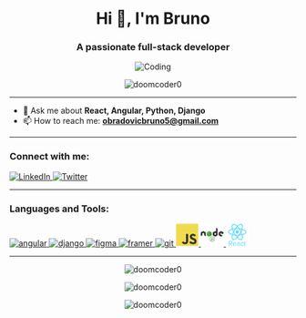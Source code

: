 <h1 align="center">Hi 👋, I'm Bruno</h1>
<h3 align="center">A passionate full-stack developer</h3>

<p align="center">
  <img alt="Coding" width="400" src="https://cdn.dribbble.com/users/926537/screenshots/4502924/python-2.gif" />
</p>

<p align="center">
  <img src="https://komarev.com/ghpvc/?username=doomcoder0&label=Profile%20views&color=0e75b6&style=flat" alt="doomcoder0" />
</p>

---

- 💬 Ask me about **React, Angular, Python, Django**
- 📫 How to reach me: **obradovicbruno5@gmail.com**

---

<h3 align="left">Connect with me:</h3>
<p align="left">
  <!-- Add your social links here -->
  <a href="https://www.linkedin.com/in/bruno-obradovic" target="_blank" rel="noreferrer">
    <img src="https://img.shields.io/badge/LinkedIn-0A66C2?style=flat-square&logo=linkedin&logoColor=white" alt="LinkedIn"/>
  </a>
  <a href="https://twitter.com/doomcoder0" target="_blank" rel="noreferrer">
    <img src="https://img.shields.io/badge/Twitter-1DA1F2?style=flat-square&logo=twitter&logoColor=white" alt="Twitter"/>
  </a>
</p>

---

<h3 align="left">Languages and Tools:</h3>
<p align="left">
  <a href="https://angular.io" target="_blank" rel="noreferrer">
    <img src="https://angular.io/assets/images/logos/angular/angular.svg" alt="angular" width="40" height="40"/>
  </a>
  <a href="https://www.djangoproject.com/" target="_blank" rel="noreferrer">
    <img src="https://cdn.worldvectorlogo.com/logos/django.svg" alt="django" width="40" height="40"/>
  </a>
  <a href="https://www.figma.com/" target="_blank" rel="noreferrer">
    <img src="https://www.vectorlogo.zone/logos/figma/figma-icon.svg" alt="figma" width="40" height="40"/>
  </a>
  <a href="https://www.framer.com/" target="_blank" rel="noreferrer">
    <img src="https://www.vectorlogo.zone/logos/framer/framer-icon.svg" alt="framer" width="40" height="40"/>
  </a>
  <a href="https://git-scm.com/" target="_blank" rel="noreferrer">
    <img src="https://www.vectorlogo.zone/logos/git-scm/git-scm-icon.svg" alt="git" width="40" height="40"/>
  </a>
  <a href="https://developer.mozilla.org/en-US/docs/Web/JavaScript" target="_blank" rel="noreferrer">
    <img src="https://raw.githubusercontent.com/devicons/devicon/master/icons/javascript/javascript-original.svg" alt="javascript" width="40" height="40"/>
  </a>
  <a href="https://nodejs.org" target="_blank" rel="noreferrer">
    <img src="https://raw.githubusercontent.com/devicons/devicon/master/icons/nodejs/nodejs-original-wordmark.svg" alt="nodejs" width="40" height="40"/>
  </a>
  <a href="https://reactjs.org/" target="_blank" rel="noreferrer">
    <img src="https://raw.githubusercontent.com/devicons/devicon/master/icons/react/react-original-wordmark.svg" alt="react" width="40" height="40"/>
  </a>
</p>

---

<p align="center">
  <img src="https://github-readme-stats.vercel.app/api/top-langs?username=doomcoder0&show_icons=true&locale=en&layout=compact" alt="doomcoder0" />
</p>

<p align="center">
  <img src="https://github-readme-stats.vercel.app/api?username=doomcoder0&show_icons=true&locale=en" alt="doomcoder0" />
</p>

<p align="center">
  <img src="https://github-readme-streak-stats.herokuapp.com/?user=doomcoder0&" alt="doomcoder0" />
</p>
